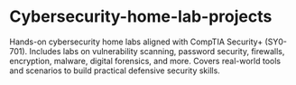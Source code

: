 # Cybersecurity-home-lab-projects
Hands-on cybersecurity home labs aligned with CompTIA Security+ (SY0-701). Includes labs on vulnerability scanning, password security, firewalls, encryption, malware, digital forensics, and more. Covers real-world tools and scenarios to build practical defensive security skills.
